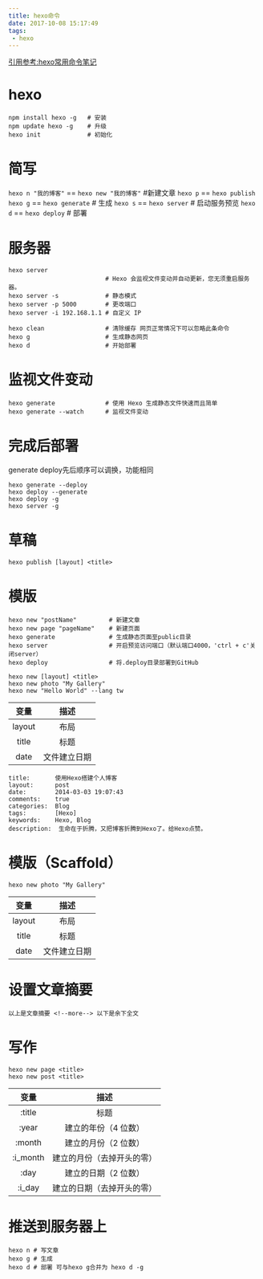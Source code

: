 ```yaml
---
title: hexo命令
date: 2017-10-08 15:17:49
tags:
 - hexo
---
```


[引用参考:hexo常用命令笔记](https://segmentfault.com/a/1190000002632530)

# hexo
	npm install hexo -g   # 安装  
	npm update hexo -g    # 升级  
	hexo init             # 初始化


# 简写
`hexo n "我的博客"` == `hexo new "我的博客"` #新建文章
`hexo p` == `hexo publish`
`hexo g` == `hexo generate`  # 生成
`hexo s` == `hexo server`    # 启动服务预览
`hexo d` == `hexo deploy`    # 部署

# 服务器

	hexo server 
	                           # Hexo 会监视文件变动并自动更新，您无须重启服务器。
	hexo server -s             # 静态模式
	hexo server -p 5000        # 更改端口
	hexo server -i 192.168.1.1 # 自定义 IP

	hexo clean                 # 清除缓存 网页正常情况下可以忽略此条命令
	hexo g                     # 生成静态网页
	hexo d                     # 开始部署

# 监视文件变动
	hexo generate              # 使用 Hexo 生成静态文件快速而且简单
	hexo generate --watch      # 监视文件变动

# 完成后部署
generate deploy先后顺序可以调换，功能相同

	hexo generate --deploy
	hexo deploy --generate
	hexo deploy -g
	hexo server -g

# 草稿
	hexo publish [layout] <title>

# 模版
	hexo new "postName"         # 新建文章
	hexo new page "pageName"    # 新建页面
	hexo generate               # 生成静态页面至public目录
	hexo server                 # 开启预览访问端口（默认端口4000，'ctrl + c'关闭server）
	hexo deploy                 # 将.deploy目录部署到GitHub

	hexo new [layout] <title>
	hexo new photo "My Gallery"
	hexo new "Hello World" --lang tw

|变量	|描述|
|:---:|:---:|
|layout	|布局|
|title	|标题|
|date	|文件建立日期

	title:       使用Hexo搭建个人博客
	layout:      post
	date:        2014-03-03 19:07:43
	comments:    true
	categories:  Blog
	tags:        [Hexo]
	keywords:    Hexo, Blog
	description:  生命在于折腾，又把博客折腾到Hexo了。给Hexo点赞。

# 模版（Scaffold）
	hexo new photo "My Gallery"

|变量|	描述|
|:---:|:---:|
|layout|	布局|
|title|	标题|
|date|	文件建立日期|

# 设置文章摘要
	以上是文章摘要 <!--more--> 以下是余下全文 

# 写作
	hexo new page <title>
	hexo new post <title>

|变量|	描述|
|:---:|:---:|
|:title	|标题|
|:year	|建立的年份（4 位数）|
|:month	|建立的月份（2 位数）|
|:i_month|	建立的月份（去掉开头的零）|
|:day	|建立的日期（2 位数）|
|:i_day	|建立的日期（去掉开头的零）|

# 推送到服务器上
	hexo n # 写文章
	hexo g # 生成
	hexo d # 部署 可与hexo g合并为 hexo d -g

